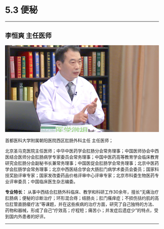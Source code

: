 # 5.3 便秘

---

## 李恒爽 主任医师

![1679227850692](image/c05_003/1679227850692.png)

首都医科大学附属朝阳医院西区肛肠外科主任 主任医师；

北京圣马克医院主任医师；中华中医药学会肛肠分会常务理事；中国医师协会中西医结合医师分会肛肠病学专家委员会常务理事；中国中医药高等教育学会临床教育研究会肛肠分会副秘书长兼常务理事；中国医促会肛肠学会常务理事；北京中医药学会肛肠学会常务理事；北京中西医结合学会大肠肛门病学术委员会委员；国家科技奖励评审专家；国家发改委药品价格评审中心评审专家；北京市科委生物医药专业评审委员；中国临床医生杂志编委。

**专业特长：** 从事中西结合肛肠外科临床、教学和科研工作30余年，擅长“无痛治疗肛肠病；便秘的诊断治疗；环形混合痔；结肠炎；肛门瘙痒症；不损伤括约肌的高位肛管直肠瘘疗法”等课题，并在这些疾病的治疗方面，研究了自己独特的方法、药物和器械，形成了自己“疗效高；疗程短；痛苦小；并发症后遗症少”的特点，受到国内外患者的好评。

---

